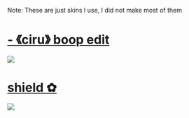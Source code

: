 
Note: These are just skins I use, I did not make most of them

# [-         《ciru》 boop edit](https://cdn.discordapp.com/attachments/972968876713320448/995177518594281493/-_ciru_boop_edit.osk)
![](https://i.imgur.com/A7i9w9c.jpeg)


# [shield ✿](https://cdn.discordapp.com/attachments/972968876713320448/997233520160284792/shield_.osk)
![](https://osu.ppy.sh/ss/17973387/d5f8)

